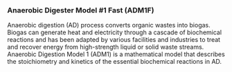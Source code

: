 ### Anaerobic Digester Model #1 Fast (ADM1F)

Anaerobic digestion (AD) process converts organic wastes into biogas. Biogas can generate heat and electricity through a cascade of biochemical reactions and has been adapted by various facilities and industries to treat and recover energy from high-strength liquid or solid waste streams. Anaerobic Digestion Model 1 (ADM1) is a mathematical model that describes the stoichiometry and kinetics of the essential biochemical reactions in AD.

